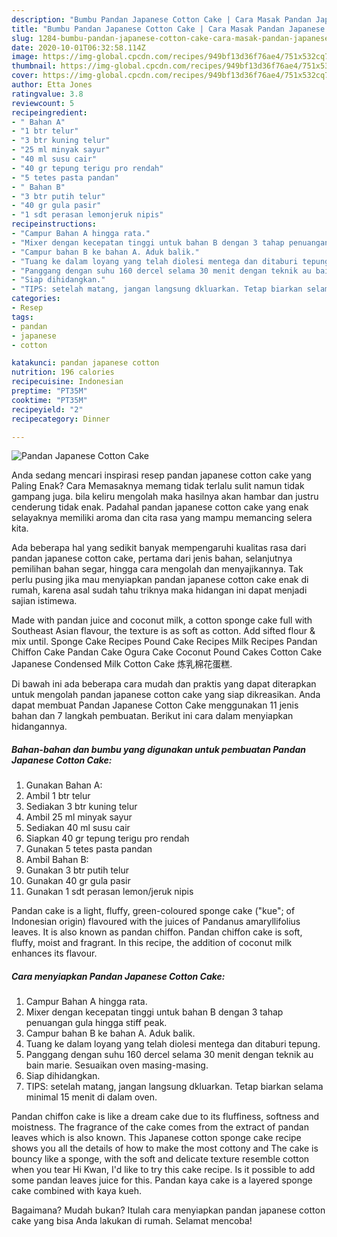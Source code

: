 ```yaml
---
description: "Bumbu Pandan Japanese Cotton Cake | Cara Masak Pandan Japanese Cotton Cake Yang Enak Dan Lezat"
title: "Bumbu Pandan Japanese Cotton Cake | Cara Masak Pandan Japanese Cotton Cake Yang Enak Dan Lezat"
slug: 1284-bumbu-pandan-japanese-cotton-cake-cara-masak-pandan-japanese-cotton-cake-yang-enak-dan-lezat
date: 2020-10-01T06:32:58.114Z
image: https://img-global.cpcdn.com/recipes/949bf13d36f76ae4/751x532cq70/pandan-japanese-cotton-cake-foto-resep-utama.jpg
thumbnail: https://img-global.cpcdn.com/recipes/949bf13d36f76ae4/751x532cq70/pandan-japanese-cotton-cake-foto-resep-utama.jpg
cover: https://img-global.cpcdn.com/recipes/949bf13d36f76ae4/751x532cq70/pandan-japanese-cotton-cake-foto-resep-utama.jpg
author: Etta Jones
ratingvalue: 3.8
reviewcount: 5
recipeingredient:
- " Bahan A"
- "1 btr telur"
- "3 btr kuning telur"
- "25 ml minyak sayur"
- "40 ml susu cair"
- "40 gr tepung terigu pro rendah"
- "5 tetes pasta pandan"
- " Bahan B"
- "3 btr putih telur"
- "40 gr gula pasir"
- "1 sdt perasan lemonjeruk nipis"
recipeinstructions:
- "Campur Bahan A hingga rata."
- "Mixer dengan kecepatan tinggi untuk bahan B dengan 3 tahap penuangan gula hingga stiff peak."
- "Campur bahan B ke bahan A. Aduk balik."
- "Tuang ke dalam loyang yang telah diolesi mentega dan ditaburi tepung."
- "Panggang dengan suhu 160 dercel selama 30 menit dengan teknik au bain marie. Sesuaikan oven masing-masing."
- "Siap dihidangkan."
- "TIPS: setelah matang, jangan langsung dkluarkan. Tetap biarkan selama minimal 15 menit di dalam oven."
categories:
- Resep
tags:
- pandan
- japanese
- cotton

katakunci: pandan japanese cotton 
nutrition: 196 calories
recipecuisine: Indonesian
preptime: "PT35M"
cooktime: "PT35M"
recipeyield: "2"
recipecategory: Dinner

---
```



![Pandan Japanese Cotton Cake](https://img-global.cpcdn.com/recipes/949bf13d36f76ae4/751x532cq70/pandan-japanese-cotton-cake-foto-resep-utama.jpg)

Anda sedang mencari inspirasi resep pandan japanese cotton cake yang Paling Enak? Cara Memasaknya memang tidak terlalu sulit namun tidak gampang juga. bila keliru mengolah maka hasilnya akan hambar dan justru cenderung tidak enak. Padahal pandan japanese cotton cake yang enak selayaknya memiliki aroma dan cita rasa yang mampu memancing selera kita.

Ada beberapa hal yang sedikit banyak mempengaruhi kualitas rasa dari pandan japanese cotton cake, pertama dari jenis bahan, selanjutnya pemilihan bahan segar, hingga cara mengolah dan menyajikannya. Tak perlu pusing jika mau menyiapkan pandan japanese cotton cake enak di rumah, karena asal sudah tahu triknya maka hidangan ini dapat menjadi sajian istimewa.

Made with pandan juice and coconut milk, a cotton sponge cake full with Southeast Asian flavour, the texture is as soft as cotton. Add sifted flour &amp; mix until. Sponge Cake Recipes Pound Cake Recipes Milk Recipes Pandan Chiffon Cake Pandan Cake Ogura Cake Coconut Pound Cakes Cotton Cake Japanese Condensed Milk Cotton Cake 炼乳棉花蛋糕.


Di bawah ini ada beberapa cara mudah dan praktis yang dapat diterapkan untuk mengolah pandan japanese cotton cake yang siap dikreasikan. Anda dapat membuat Pandan Japanese Cotton Cake menggunakan 11 jenis bahan dan 7 langkah pembuatan. Berikut ini cara dalam menyiapkan hidangannya.

<!--inarticleads1-->

##### Bahan-bahan dan bumbu yang digunakan untuk pembuatan Pandan Japanese Cotton Cake:

1. Gunakan  Bahan A:
1. Ambil 1 btr telur
1. Sediakan 3 btr kuning telur
1. Ambil 25 ml minyak sayur
1. Sediakan 40 ml susu cair
1. Siapkan 40 gr tepung terigu pro rendah
1. Gunakan 5 tetes pasta pandan
1. Ambil  Bahan B:
1. Gunakan 3 btr putih telur
1. Gunakan 40 gr gula pasir
1. Gunakan 1 sdt perasan lemon/jeruk nipis


Pandan cake is a light, fluffy, green-coloured sponge cake (&#34;kue&#34;; of Indonesian origin) flavoured with the juices of Pandanus amaryllifolius leaves. It is also known as pandan chiffon. Pandan chiffon cake is soft, fluffy, moist and fragrant. In this recipe, the addition of coconut milk enhances its flavour. 

<!--inarticleads2-->

##### Cara menyiapkan Pandan Japanese Cotton Cake:

1. Campur Bahan A hingga rata.
1. Mixer dengan kecepatan tinggi untuk bahan B dengan 3 tahap penuangan gula hingga stiff peak.
1. Campur bahan B ke bahan A. Aduk balik.
1. Tuang ke dalam loyang yang telah diolesi mentega dan ditaburi tepung.
1. Panggang dengan suhu 160 dercel selama 30 menit dengan teknik au bain marie. Sesuaikan oven masing-masing.
1. Siap dihidangkan.
1. TIPS: setelah matang, jangan langsung dkluarkan. Tetap biarkan selama minimal 15 menit di dalam oven.


Pandan chiffon cake is like a dream cake due to its fluffiness, softness and moistness. The fragrance of the cake comes from the extract of pandan leaves which is also known. This Japanese cotton sponge cake recipe shows you all the details of how to make the most cottony and The cake is bouncy like a sponge, with the soft and delicate texture resemble cotton when you tear Hi Kwan, I&#39;d like to try this cake recipe. Is it possible to add some pandan leaves juice for this. Pandan kaya cake is a layered sponge cake combined with kaya kueh. 

Bagaimana? Mudah bukan? Itulah cara menyiapkan pandan japanese cotton cake yang bisa Anda lakukan di rumah. Selamat mencoba!
